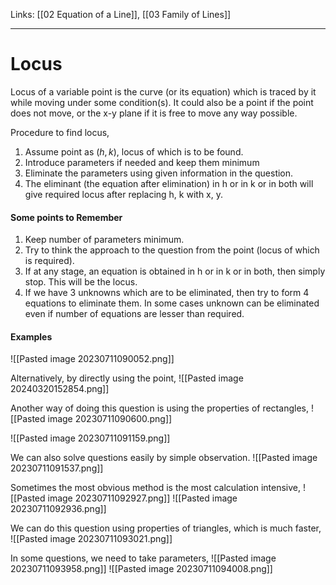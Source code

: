 Links: [[02 Equation of a Line]], [[03 Family of Lines]]
___
# Locus
Locus of a variable point is the curve (or its equation) which is traced by it while moving under some condition(s). It could also be a point if the point does not move, or the x-y plane if it is free to move any way possible. 

Procedure to find locus,
1. Assume point as $(h,k)$, locus of which is to be found. 
2. Introduce parameters if needed and keep them minimum 
3. Eliminate the parameters using given information in the question. 
4. The eliminant (the equation after elimination) in h or in k or in both will give required locus after replacing h, k with x, y. 

#### Some points to Remember
1. Keep number of parameters minimum.
2. Try to think the approach to the question from the point (locus of which is required).
3. If at any stage, an equation is obtained in h or in k or in both, then simply stop. This will be the locus. 
4. If we have 3 unknowns which are to be eliminated, then try to form 4 equations to eliminate them. In some cases unknown can be eliminated even if number of equations are lesser than required. 

#### Examples 

![[Pasted image 20230711090052.png]]

Alternatively, by directly using the point,
![[Pasted image 20240320152854.png]]

Another way of doing this question is using the properties of rectangles,
![[Pasted image 20230711090600.png]]

![[Pasted image 20230711091159.png]]

We can also solve questions easily by simple observation. 
![[Pasted image 20230711091537.png]]

Sometimes the most obvious method is the most calculation intensive,
![[Pasted image 20230711092927.png]]
![[Pasted image 20230711092936.png]]

We can do this question using properties of triangles, which is much faster,
![[Pasted image 20230711093021.png]]

In some questions, we need to take parameters,
![[Pasted image 20230711093958.png]]
![[Pasted image 20230711094008.png]]
